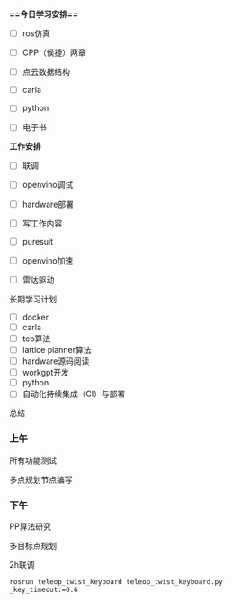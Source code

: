**==今日学习安排==**

- [ ] ros仿真
- [ ] CPP（侯捷）两章
- [ ] 点云数据结构
- [ ] carla
- [ ] python
- [ ] 电子书

  

**工作安排**

- [ ] 联调
- [ ] openvino调试
- [ ] hardware部署
- [ ] 写工作内容
- [ ] puresuit
- [ ] openvino加速
- [ ] 雷达驱动

  

长期学习计划

- [ ] docker
- [ ] carla
- [ ] teb算法
- [ ] lattice planner算法
- [ ] hardware源码阅读
- [ ] workgpt开发
- [ ] python
- [ ] 自动化持续集成（CI）与部署

总结

### 上午

所有功能测试

多点规划节点编写

  

### 下午

PP算法研究

多目标点规划

2h联调

  

`rosrun teleop_twist_keyboard teleop_twist_keyboard.py _key_timeout:=0.6`